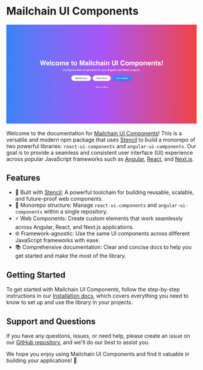 # Mailchain UI Components

![My Image](demos/mailchain.png)

Welcome to the documentation for [Mailchain UI Components](https://www.npmjs.com)! This is a versatile and modern npm package that uses [Stencil](https://stenciljs.com/) to build a monorepo of two powerful libraries: `react-ui-components` and `angular-ui-components`. Our goal is to provide a seamless and consistent user interface (UI) experience across popular JavaScript frameworks such as [Angular](https://angular.io/), [React](https://reactjs.org/), and [Next.js](https://nextjs.org/).

## Features

- 🚀 Built with [Stencil](https://stenciljs.com/): A powerful toolchain for building reusable, scalable, and future-proof web components.
- 🔧 Monorepo structure: Manage `react-ui-components` and `angular-ui-components` within a single repository.
- ⚡️ Web Components: Create custom elements that work seamlessly across Angular, React, and Next.js applications.
- 🌐 Framework-agnostic: Use the same UI components across different JavaScript frameworks with ease.
- 📚 Comprehensive documentation: Clear and concise docs to help you get started and make the most of the library.

## Getting Started

To get started with Mailchain UI Components, follow the step-by-step instructions in our [Installation docs](https://mailchain.saugardev.com/docs), which covers everything you need to know to set up and use the library in your projects.

## Support and Questions

If you have any questions, issues, or need help, please create an issue on our [GitHub repository](https://github.com/saugardev/mailchain-ui-components/issues), and we'll do our best to assist you.

We hope you enjoy using Mailchain UI Components and find it valuable in building your applications! 🎉
